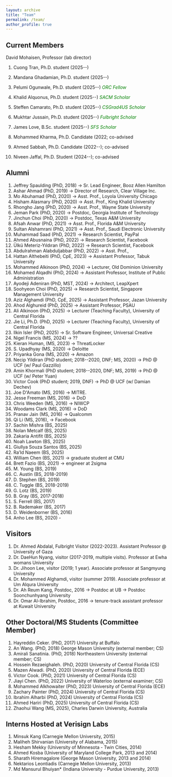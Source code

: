 ```yaml
---
layout: archive
title: "Team"
permalink: /team/
author_profile: true
---
```


Current Members
---
David Mohaisen, Professor (lab director)

1. Cuong Tran, Ph.D. student (2025--)
1. Mandana Ghadamian, Ph.D. student (2025--)
1. Pelumi Ogunwale, Ph.D. student (2025--) <span style="color:green">_ORC Fellow_</span>
1. Khalid Alquonus, Ph.D. student (2025--) <span style="color:green">_SACM Scholar_</span>
1. Steffen Camarato, Ph.D. student (2025--) <span style="color:green">_CSGrad4US Scholar_</span>
1. Mukhtar Jussain, Ph.D. student (2025--) <span style="color:green">_Fulbright Scholar_</span>
1. James Love, B.Sc. student (2025--) <span style="color:green">_SFS Scholar_</span>

1. Mohammed Kharma, Ph.D. Candidate (2022; co-advised
2. Ahmed Sabbah, Ph.D. Candidate (2022--); co-advised
3. Niveen Jaffal, Ph.D. Student (2024--); co-advised

Alumni
---
1. Jeffrey Spaulding (PhD, 2018) → Sr. Lead Engineer, Booz Allen Hamilton
1. Ashar Ahmad (PhD, 2019) → Director of Research, Clear Village Inc.
1. Mo Abuhamad (PhD, 2020) → Asst. Prof., Loyola University Chicago
1. Hisham Alasmary (PhD, 2020) → Asst. Prof., King Khalid University
1. Rhongho Jang (PhD, 2020) → Asst. Prof., Wayne State University
1. Jeman Park (PhD, 2020) → Postdoc, Georgia Institute of Technology
1. Jinchun Choi (PhD, 2020) → Postdoc, Texas A&M University
1. Afsah Anwar (PhD, 2021) → Asst. Prof., Florida A&M University
1. Sultan Alshamrani (PhD, 2021) → Asst. Prof., Saudi Electronic University
1. Muhammad Saad (PhD, 2021) → Research Scientist, PayPal
1. Ahmed Abusnaina (PhD, 2022) → Research Scientist, Facebook
1. Ülkü Meteriz-Yıldıran (PhD, 2022) → Research Scientist, Facebook
1. Abdulrahman Alabduljabbar (PhD, 2022) → Asst. Prof., 
1. Hattan Althebeiti (PhD, CpE, 2023) &rarr; Assistant Professor, Tabuk University
1. Mohammed Alkinoon (PhD, 2024) &rarr; Lecturer, Old Dominion University
1. Mohamed Alqadhi (PhD, 2024) &rarr; Assistant Professor, Institute of Public Administration
1. Ayodeji Adeniran (PhD, MST, 2024) &rarr; Architect, LeapXpert
1. Soohyeon Choi (PhD, 2025)  &rarr; Research Scientist, Singapore Management University
1. Aziz Alghamdi (PhD, CpE, 2025)  &rarr; Assistant Professor, Jazan University
1. Ahod Alghureid (PhD, 2025)  &rarr; Assistant Professor, PSAU
1. Ali Alkinoon (PhD, 2025) &rarr; Lecturer (Teaching Faculty), University of Central Florida
1. Jie Li, Ph.D. (PhD, 2025) &rarr; Lecturer (Teaching Faculty), University of Central Florida
1. Ilkin Isler (PhD, 2025) &rarr; Sr. Software Engineer, Universal Creative
2. Nigel Francis (MS, 2024) &rarr; ??
1. Kieran Human, (MS, 2023) &rarr; ThreatLocker
1. S. Upadhyay (MS, 2020) → Deloitte
1. Priyanka Gona (MS, 2020) → Amazon
1. Necip Yildiran (PhD student; 2018--2020, DNF; MS, 2020) → PhD @ UCF (w/ Paul Gazzillo)
1. Amin Khormali (PhD student; 2018--2020, DNF; MS, 2019) → PhD @ UCF (w/ Peter Yuan)
1. Victor Cook (PhD student; 2019, DNF) → PhD @ UCF (w/ Damian Dechev)
1. Joe D'Amato (MS, 2016) → MITRE.
1. Jesse Freeman (MS, 2016) → DoD
1. Chris Weeden (MS, 2016) → NIWCP
1. Woodams Clark (MS, 2016) → DoD
1. Pranav Jain (MS, 2016) → Qualcomm
1. Qi Li (MS, 2016), → Facebook
1. Sachin Mishra (BS, 2025)
1. Nolan Metcalf (BS, 2025)
1. Zakaria Antifit (BS, 2025)
1. Noah Lawton (BS, 2025)
1. Giullya Souza Santos (BS, 2025)
1. Ra’Id Naeem (BS, 2025)
1. William Chen (BS, 2021) → graduate student at CMU
1. Brett Fazio (BS, 2021) → engineer at 2sigma
1. M. Young (BS, 2019)
1. C. Austin (BS, 2018-2019)
1. D. Stephen (BS, 2019)
1. C. Tuggle (BS, 2018-2019)
1. G. Lotz (BS, 2019)
1. B. Gray (BS, 2017-2018)
1. S. Ferrell (BS, 2017)
1. B. Rademaker (BS, 2017)
1. D. Weidenborner (BS, 2016)
1. Anho Lee (BS, 2020) -

Visitors
---
1. Dr. Ahmed Abdalal, Fulbright Visitor (2022-2023). Assistant Professor @ University of Gaza
2. Dr. DaeHun Nyang, visitor (2017-2019, multiple visits). Professor at Ewha womans University
3. Dr. Jihoon Lee, visitor (2019; 1 year). Associate professor at Sangmyung University
4. Dr. Mohammed Alghamdi, visitor (summer 2019). Associate professor at Um Alqura University
5. Dr. Ah Reum Kang, Postdoc, 2016 -> Postdoc at UB -> Postdoc Soonchunhyang University
6. Dr. Omar Al-Ibrahim, Postdoc, 2016 -> tenure-track assistant professor at Kuwait University

Other Doctoral/MS Students (Committee Member)
---
1. Hayreddin Ceker.  (PhD, 2017) University at Buffalo
1. An Wang. (PhD, 2018) George Mason University (external member; CS)
1. Amirali Sanatinia. (PhD, 2018) Northeastern University (external member; CS)
1. Hossein Rezaeighaleh. (PhD, 2020) University of Central Florida (CS)
1. Mazen Alwadi. (PhD, 2020) University of Central Florida (ECE)
1. Victor Cook. (PhD, 2021) University of Central Florida (CS)
1. Jiayi Chen. (PhD, 2022) University of Waterloo (external examiner; CS)
1. Mohammed Alkhowaiter (PhD, 2023) University of Central Florida (ECE)
1. Zachary Painter (PhD, 2024) University of Central Florida (CS)
1. Ibrahim Alharbi (PhD, 2024) University of Central Florida (CS)
1. Ahmed Hariri (PhD, 2025) University of Central Florida (CS)
1. Zhaohui Wang (MS, 2025), Charles Darwin University, Australia

Interns Hosted at Verisign Labs
---
1. Minsuk Kang (Carnegie Mellon University, 2015)
1. Maliheh Shirvanian (University of Alabama, 2015)
1. Hesham Mekky (University of Minnesota - Twin Cities, 2014)
1. Ahmed Kosba (University of Maryland College Park, 2013 and 2014)
1. Sharath Hiremagalore (George Mason University, 2013 and 2014)
1. Nektarios Leontiadis (Carnegie Mellon University, 2013)
1. Md Mansurul Bhuiyan* (Indiana University - Purdue University, 2013) 
